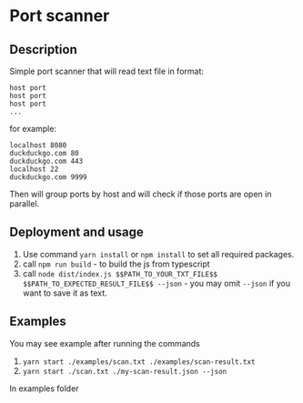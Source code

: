 # Port scanner

## Description

Simple port scanner that will read text file in format:

```
host port
host port
host port
...
```

for example:

```
localhost 8080
duckduckgo.com 80
duckduckgo.com 443
localhost 22
duckduckgo.com 9999
```

Then will group ports by host and will check if those ports are open in parallel.

## Deployment and usage

1. Use command `yarn install` or `npm install` to set all required packages.
2. call `npm run build` - to build the js from typescript
3. call `node dist/index.js $$PATH_TO_YOUR_TXT_FILE$$ $$PATH_TO_EXPECTED_RESULT_FILE$$ --json` - you may omit `--json` if you want to save it as text.

## Examples

You may see example after running the commands

1. `yarn start ./examples/scan.txt ./examples/scan-result.txt`
2. `yarn start ./scan.txt ./my-scan-result.json --json`

In examples folder
